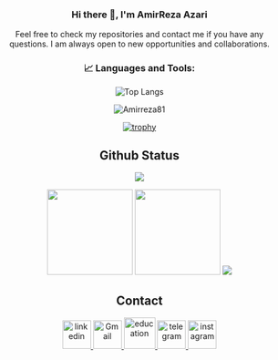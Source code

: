 <div align="center">
  
### Hi there 👋, I'm AmirReza Azari
Feel free to check my repositories and contact me if you have any questions. I am always open to new opportunities and collaborations.

### 📈 Languages and Tools:
![Top Langs](https://github-readme-stats.vercel.app/api/top-langs/?username=Amirreza81&layout=compact&langs_count=10&theme=tokyonight)

<p> <img src="https://komarev.com/ghpvc/?username=Amirreza81&label=Profile%20views&color=0e75b6&style=flat" alt="Amirreza81" /> </p>

[![trophy](https://github-profile-trophy.vercel.app/?username=Amirreza81&theme=onedark&title=Stars,Organizations,MultiLanguage,Commits,Repositories,Experience,PullRequests&row=2&column=3)](https://github.com/ryo-ma/github-profile-trophy)

## Github Status

<td colspan=2 align = "center">
  <img src="http://github-profile-summary-cards.vercel.app/api/cards/profile-details?username=Amirreza81&theme=tokyonight" />
</td>

<p align="center">
  <img height="150px" width="auto" src ="https://github-readme-stats.vercel.app/api?username=Amirreza81&show_icons=true&count_private=true&theme=darcula&hide_border=true&hide=issues,contribs&bg_color=00000000">
  <img height="150px" width="auto" src ="https://github-readme-stats.vercel.app/api/top-langs/?username=Amirreza81&layout=compact&hide_border=true&theme=darcula&bg_color=00000000&langs_count=6&hide=jupyter%20notebook,tex,css,php">
  <img src ="https://github-readme-streak-stats.herokuapp.com?user=Amirreza81&theme=darcula&hide_border=true&background=FFFFFF00">
  <br>
</p>

## Contact


<a href="https://www.linkedin.com/in/amirreza-azari-2b3a13229/"><img width="50" height="50" src="https://img.icons8.com/ios-filled/50/linkedin.png" alt="linkedin"/>
<a href="mailto:amirrezaazari1381@gmail.com"><img width="50" height="50" src="https://img.icons8.com/ios-filled/50/gmail-new.png" alt="Gmail"/>
<a href="mailto:amirrrr.azariii123@sharif.edu"><img width="55" height="55" src="https://img.icons8.com/glyph-neue/64/education.png" alt="education"/>
<a href="https://t.me/AmirrezaAzarii"><img width="50" height="50" src="https://img.icons8.com/ios-filled/50/telegram.png" alt="telegram"/>
<a href="https://www.instagram.com/amirrezaazari_/"><img width="50" height="50" src="https://img.icons8.com/ios-filled/50/instagram-new--v1.png" alt="instagram"/>

